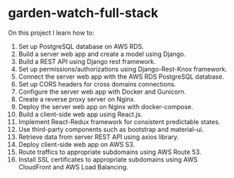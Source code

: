 # garden-watch-full-stack

On this project I learn how to:
1. Set up PostgreSQL database on AWS RDS.
2. Build a server web app and create a model using Django.
3. Build a REST API using Django rest framework.
4. Set up permissions/authorizations using Django-Rest-Knox framework.
5. Connect the server web app with the AWS RDS PostgreSQL database.
6. Set up CORS headers for cross domains connections.
7. Configure the server web app with Docker and Gunicorn.
8. Create a reverse proxy server on Nginx.
9. Deploy the server web app on Nginx with docker-compose.
10. Build a client-side web app using React.js.
11. Implement React-Redux framework for consistent predictable states.
12. Use third-party components such as bootstrap and material-ui.
13. Retrieve data from server REST API using axios library.
14. Deploy client-side web app on AWS S3.
15. Route traffics to appropriate subdomains using AWS Route 53.
16. Install SSL certificates to appropriate subdomains using AWS CloudFront and AWS Load Balancing.
